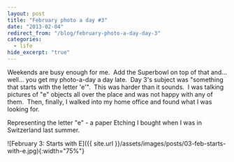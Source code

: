 ```yaml
---
layout: post
title: "February photo a day #3"
date: "2013-02-04"
redirect_from: "/blog/february-photo-a-day-day-3"
categories:
  - life
hide_excerpt: "true"
---
```


Weekends are busy enough for me.  Add the Superbowl on top of that and... well... you get my photo-a-day a day late.  Day 3's subject was "something that starts with the letter 'e'".  This was harder than it sounds.  I was talking pictures of "e" objects all over the place and was not happy with any of them.  Then, finally, I walked into my home office and found what I was looking for.

Representing the letter "e" - a paper Etching I bought when I was in Switzerland last summer.

![February 3: Starts with E]({{ site.url }}/assets/images/posts/03-feb-starts-with-e.jpg){:width="75%"}
